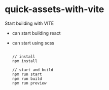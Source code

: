 # quick-assets-with-vite
Start building with VITE
- can start building react
- can start using scss

    ```

    // install
    npm install

    // start and build
    npm run start
    npm run build
    npm run preview


